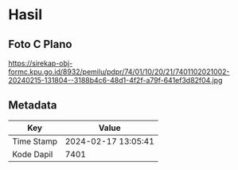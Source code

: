 # Hasil

## Foto C Plano

https://sirekap-obj-formc.kpu.go.id/8932/pemilu/pdpr/74/01/10/20/21/7401102021002-20240215-131804--3188b4c6-48d1-4f2f-a79f-641ef3d82f04.jpg


## Metadata

| Key        | Value               |
| ---------- | ------------------- |
| Time Stamp | 2024-02-17 13:05:41 |
| Kode Dapil | 7401                |



